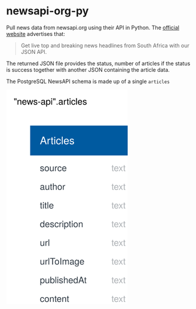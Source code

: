 # newsapi-org-py
Pull news data from newsapi.org using their API in Python. The [official website](https://newsapi.org/s/south-africa-news-api) advertises that:

> Get live top and breaking news headlines from South Africa with our JSON API.

The returned JSON file provides the status, number of articles if the status is success together with another JSON containing the article data. 

The PostgreSQL NewsAPI schema is made up of a single ```articles``` 

<img src="postgres_newsapi_DBD.svg">